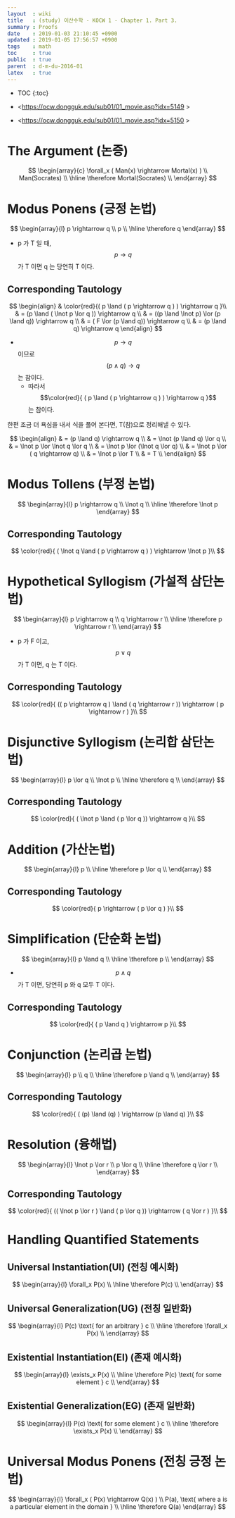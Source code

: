 ```yaml
---
layout  : wiki
title   : (study) 이산수학 - KOCW 1 - Chapter 1. Part 3.
summary : Proofs
date    : 2019-01-03 21:10:45 +0900
updated : 2019-01-05 17:56:57 +0900
tags    : math
toc     : true
public  : true
parent  : d-m-du-2016-01
latex   : true
---
```

* TOC
{:toc}

* <https://ocw.dongguk.edu/sub01/01_movie.asp?idx=5149 >
* <https://ocw.dongguk.edu/sub01/01_movie.asp?idx=5150 >

# The Argument (논증)

$$
\begin{array}{c}
    \forall_x ( Man(x) \rightarrow Mortal(x) ) \\
    Man(Socrates) \\
    \hline
    \therefore Mortal(Socrates) \\
\end{array}
$$

# Modus Ponens (긍정 논법)

$$
\begin{array}{l}
    p \rightarrow q \\
    p \\
    \hline
    \therefore q
\end{array}
$$

* p 가 T 일 때, $$ p \rightarrow q $$가 T 이면 q 는 당연히 T 이다.



## Corresponding Tautology

$$
\begin{align}
& \color{red}{( p \land ( p \rightarrow q ) ) \rightarrow q }\\
& = (p \land ( \lnot p \lor q )) \rightarrow q \\
& = ((p \land \lnot p) \lor (p \land q)) \rightarrow q \\
& = ( F \lor (p \land q)) \rightarrow q \\
& = (p \land q) \rightarrow q
\end{align}
$$

* $$ p \rightarrow q $$ 이므로 $$ (p \land q) \rightarrow q $$는 참이다.
    * 따라서 $$\color{red}{ ( p \land ( p \rightarrow q ) ) \rightarrow q }$$ 는 참이다.

한편 조금 더 욕심을 내서 식을 풀어 본다면, T(참)으로 정리해낼 수 있다.

$$
\begin{align}
& = (p \land q) \rightarrow q \\
& = \lnot (p \land q) \lor q \\
& = \lnot p \lor \lnot q \lor q \\
& = \lnot p \lor (\lnot q \lor q) \\
& = \lnot p \lor ( q \rightarrow q) \\
& = \lnot p \lor T \\
& = T \\
\end{align}
$$


# Modus Tollens (부정 논법)

$$
\begin{array}{l}
    p \rightarrow q \\
    \lnot q \\
    \hline
    \therefore \lnot p
\end{array}
$$

## Corresponding Tautology

$$
\color{red}{
    ( \lnot q \land ( p \rightarrow q ) ) \rightarrow \lnot p
}\\
$$

# Hypothetical Syllogism (가설적 삼단논법)

$$
\begin{array}{l}
    p \rightarrow q \\
    q \rightarrow r \\
    \hline
    \therefore p \rightarrow r \\
\end{array}
$$

* p 가 F 이고, $$ p \lor q $$ 가 T 이면, q 는 T 이다.

## Corresponding Tautology

$$
\color{red}{
    (( p \rightarrow q ) \land ( q \rightarrow r )) \rightarrow ( p \rightarrow r )
}\\
$$

# Disjunctive Syllogism (논리합 삼단논법)

$$
\begin{array}{l}
    p \lor q \\
    \lnot p \\
    \hline
    \therefore q \\
\end{array}
$$

## Corresponding Tautology

$$
\color{red}{
    ( \lnot p \land ( p \lor q )) \rightarrow q
}\\
$$

# Addition (가산논법)

$$
\begin{array}{l}
    p \\
    \hline
    \therefore p \lor q \\
\end{array}
$$

## Corresponding Tautology

$$
\color{red}{
    p \rightarrow ( p \lor q )
}\\
$$

# Simplification (단순화 논법)

$$
\begin{array}{l}
    p \land q \\
    \hline
    \therefore p \\
\end{array}
$$

* $$ p \land q $$ 가 T 이면, 당연히 p 와 q 모두 T 이다.

## Corresponding Tautology

$$
\color{red}{
    ( p \land q ) \rightarrow p
}\\
$$

# Conjunction (논리곱 논법)

$$
\begin{array}{l}
    p \\
    q \\
    \hline
    \therefore p \land q \\
\end{array}
$$

## Corresponding Tautology

$$
\color{red}{
    ( (p) \land (q) ) \rightarrow (p \land q)
}\\
$$

# Resolution (융해법)

$$
\begin{array}{l}
    \lnot p \lor r \\
    p \lor q \\
    \hline
    \therefore q \lor r \\
\end{array}
$$

## Corresponding Tautology

$$
\color{red}{
    (( \lnot p \lor r ) \land ( p \lor q )) \rightarrow ( q \lor r )
}\\
$$

# Handling Quantified Statements

## Universal Instantiation(UI) (전칭 예시화)

$$
\begin{array}{l}
    \forall_x P(x) \\
    \hline
    \therefore P(c) \\
\end{array}
$$

## Universal Generalization(UG) (전칭 일반화)

$$
\begin{array}{l}
    P(c) \text{ for an arbitrary } c \\
    \hline
    \therefore \forall_x P(x) \\
\end{array}
$$

## Existential Instantiation(EI) (존재 예시화)

$$
\begin{array}{l}
    \exists_x P(x) \\
    \hline
    \therefore P(c) \text{ for some element } c \\
\end{array}
$$

## Existential Generalization(EG) (존재 일반화)

$$
\begin{array}{l}
    P(c) \text{ for some element } c \\
    \hline
    \therefore \exists_x P(x) \\
\end{array}
$$

# Universal Modus Ponens (전칭 긍정 논법)

$$
\begin{array}{l}
    \forall_x ( P(x) \rightarrow Q(x) ) \\
    P(a), \text{ where a is a particular element in the domain } \\
    \hline
    \therefore Q(a)
\end{array}
$$
